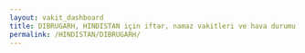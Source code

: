 ```yaml
---
layout: vakit_dashboard
title: DIBRUGARH, HINDISTAN için iftar, namaz vakitleri ve hava durumu - ilçe/eyalet seç
permalink: /HINDISTAN/DIBRUGARH/
---
```


<script type="text/javascript">
  var GLOBAL_COUNTRY = 'HINDISTAN';
  var GLOBAL_CITY = 'DIBRUGARH';
  var GLOBAL_STATE = '';
  var lat = 72;
  var lon = 21;
</script>

